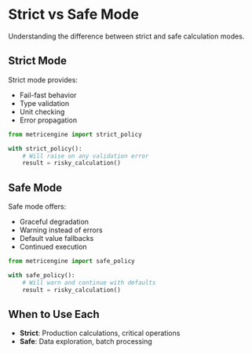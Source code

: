 # Strict vs Safe Mode

Understanding the difference between strict and safe calculation modes.

## Strict Mode

Strict mode provides:
- Fail-fast behavior
- Type validation
- Unit checking
- Error propagation

```python
from metricengine import strict_policy

with strict_policy():
    # Will raise on any validation error
    result = risky_calculation()
```

## Safe Mode

Safe mode offers:
- Graceful degradation
- Warning instead of errors
- Default value fallbacks
- Continued execution

```python
from metricengine import safe_policy

with safe_policy():
    # Will warn and continue with defaults
    result = risky_calculation()
```

## When to Use Each

- **Strict**: Production calculations, critical operations
- **Safe**: Data exploration, batch processing
